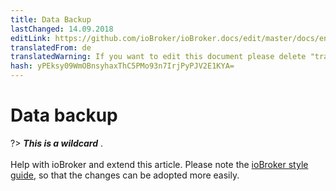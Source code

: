 ```yaml
---
title: Data Backup
lastChanged: 14.09.2018
editLink: https://github.com/ioBroker/ioBroker.docs/edit/master/docs/en/config/backup.md
translatedFrom: de
translatedWarning: If you want to edit this document please delete "translatedFrom" field, elsewise this document will be translated automatically again
hash: yPEksy09WmOBnsyhaxThC5PMo93n7IrjPyPJV2E1KYA=
---
```

# Data backup
?> ***This is a wildcard*** . <br><br> Help with ioBroker and extend this article. Please note the [ioBroker style guide](community/styleguidedoc), so that the changes can be adopted more easily.
